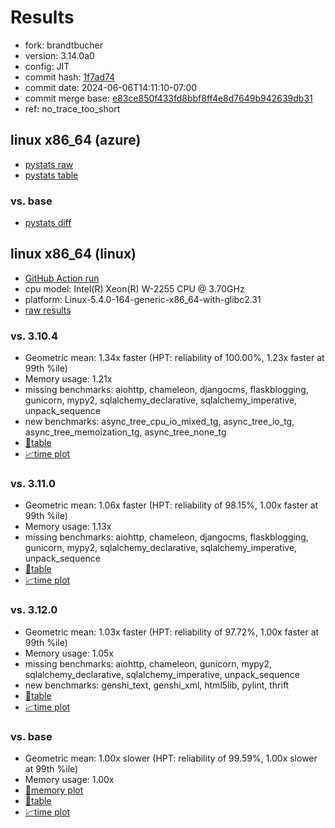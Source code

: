 # Results

- fork: brandtbucher
- version: 3.14.0a0
- config: JIT
- commit hash: [1f7ad74](https://github.com/brandtbucher/cpython/commit/1f7ad74)
- commit date: 2024-06-06T14:11:10-07:00
- commit merge base: [e83ce850f433fd8bbf8ff4e8d7649b942639db31](https://github.com/brandtbucher/cpython/commit/e83ce850f433fd8bbf8ff4e8d7649b942639db31)
- ref: no_trace_too_short

## linux x86_64 (azure)

- [pystats raw](bm-20240606-azure-x86_64-brandtbucher-no_trace_too_short-3.14.0a0-1f7ad74-pystats.json)
- [pystats table](bm-20240606-azure-x86_64-brandtbucher-no_trace_too_short-3.14.0a0-1f7ad74-pystats.md)

### vs. base

- [pystats diff](bm-20240606-azure-x86_64-brandtbucher-no_trace_too_short-3.14.0a0-1f7ad74-pystats-vs-base.md)

## linux x86_64 (linux)

- [GitHub Action run](https://github.com/faster-cpython/benchmarking/actions/runs/9407919140)
- cpu model: Intel(R) Xeon(R) W-2255 CPU @ 3.70GHz
- platform: Linux-5.4.0-164-generic-x86_64-with-glibc2.31
- [raw results](bm-20240606-linux-x86_64-brandtbucher-no_trace_too_short-3.14.0a0-1f7ad74.json)

### vs. 3.10.4

- Geometric mean: 1.34x faster (HPT: reliability of 100.00%, 1.23x faster at 99th %ile)
- Memory usage: 1.21x
- missing benchmarks: aiohttp, chameleon, djangocms, flaskblogging, gunicorn, mypy2, sqlalchemy_declarative, sqlalchemy_imperative, unpack_sequence
- new benchmarks: async_tree_cpu_io_mixed_tg, async_tree_io_tg, async_tree_memoization_tg, async_tree_none_tg
- [📄table](bm-20240606-linux-x86_64-brandtbucher-no_trace_too_short-3.14.0a0-1f7ad74-vs-3.10.4.md)
- [📈time plot](bm-20240606-linux-x86_64-brandtbucher-no_trace_too_short-3.14.0a0-1f7ad74-vs-3.10.4.png)

### vs. 3.11.0

- Geometric mean: 1.06x faster (HPT: reliability of 98.15%, 1.00x faster at 99th %ile)
- Memory usage: 1.13x
- missing benchmarks: aiohttp, chameleon, djangocms, flaskblogging, gunicorn, mypy2, sqlalchemy_declarative, sqlalchemy_imperative, unpack_sequence
- [📄table](bm-20240606-linux-x86_64-brandtbucher-no_trace_too_short-3.14.0a0-1f7ad74-vs-3.11.0.md)
- [📈time plot](bm-20240606-linux-x86_64-brandtbucher-no_trace_too_short-3.14.0a0-1f7ad74-vs-3.11.0.png)

### vs. 3.12.0

- Geometric mean: 1.03x faster (HPT: reliability of 97.72%, 1.00x faster at 99th %ile)
- Memory usage: 1.05x
- missing benchmarks: aiohttp, chameleon, gunicorn, mypy2, sqlalchemy_declarative, sqlalchemy_imperative, unpack_sequence
- new benchmarks: genshi_text, genshi_xml, html5lib, pylint, thrift
- [📄table](bm-20240606-linux-x86_64-brandtbucher-no_trace_too_short-3.14.0a0-1f7ad74-vs-3.12.0.md)
- [📈time plot](bm-20240606-linux-x86_64-brandtbucher-no_trace_too_short-3.14.0a0-1f7ad74-vs-3.12.0.png)

### vs. base

- Geometric mean: 1.00x slower (HPT: reliability of 99.59%, 1.00x slower at 99th %ile)
- Memory usage: 1.00x
- [🧠memory plot](bm-20240606-linux-x86_64-brandtbucher-no_trace_too_short-3.14.0a0-1f7ad74-vs-base-mem.png)
- [📄table](bm-20240606-linux-x86_64-brandtbucher-no_trace_too_short-3.14.0a0-1f7ad74-vs-base.md)
- [📈time plot](bm-20240606-linux-x86_64-brandtbucher-no_trace_too_short-3.14.0a0-1f7ad74-vs-base.png)

